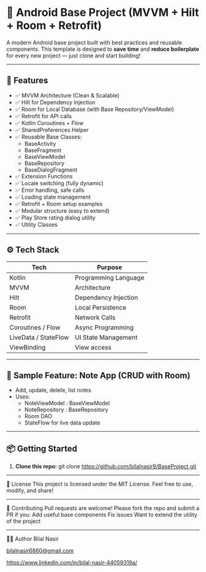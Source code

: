 # 🔧 Android Base Project (MVVM + Hilt + Room + Retrofit)

A modern Android base project built with best practices and reusable components. This template is designed to **save time** and **reduce boilerplate** for every new project — just clone and start building!

---

## 🚀 Features

- ✅ MVVM Architecture (Clean & Scalable)
- ✅ Hilt for Dependency Injection
- ✅ Room for Local Database (with Base Repository/ViewModel)
- ✅ Retrofit for API calls
- ✅ Kotlin Coroutines + Flow
- ✅ SharedPreferences Helper
- ✅ Reusable Base Classes:
  - BaseActivity
  - BaseFragment
  - BaseViewModel
  - BaseRepository
  - BaseDialogFragment
- ✅ Extension Functions
- ✅ Locale switching (fully dynamic)
- ✅ Error handling, safe calls
- ✅ Loading state management
- ✅ Retrofit + Room setup examples
- ✅ Modular structure (easy to extend)
- ✅ Play Store rating dialog utility
- ✅ Utility Classes

---

## ⚙️ Tech Stack

| Tech               | Purpose                         |
|--------------------|---------------------------------|
| Kotlin             | Programming Language            |
| MVVM               | Architecture                    |
| Hilt               | Dependency Injection            |
| Room               | Local Persistence               |
| Retrofit           | Network Calls                   |
| Coroutines / Flow  | Async Programming               |
| LiveData / StateFlow | UI State Management           |
| ViewBinding        | View access                     |

---

## 🧪 Sample Feature: Note App (CRUD with Room)

- Add, update, delete, list notes
- Uses:
  - NoteViewModel : BaseViewModel
  - NoteRepository : BaseRepository
  - Room DAO
  - StateFlow for live data update

---

## 📦 Getting Started

1. **Clone this repo:**
   git clone https://github.com/bilalnasir9/BaseProject.git

---

   📄 License
This project is licensed under the MIT License.
Feel free to use, modify, and share!

---

🙌 Contributing
Pull requests are welcome! Please fork the repo and submit a PR if you:
Add useful base components
Fix issues
Want to extend the utility of the project

---

👨‍💻 Author
Bilal Nasir

bilalnasir6860@gmail.com

https://www.linkedin.com/in/bilal-nasir-44059319a/
